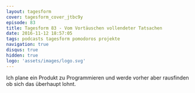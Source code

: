 ```yaml
---
layout: tagesform
cover: tagesform_cover_jtbc9y
episode: 83
title: Tagesform 83 - Vom Vortäuschen vollendeter Tatsachen
date: 2016-11-12 18:57:05
tags: podcasts tagesform pomodoros projekte
navigation: true
disqus: true
hidden: true
logo: 'assets/images/logo.svg'
---
```


Ich plane ein Produkt zu Programmieren und werde vorher aber rausfinden ob
sich das überhaupt lohnt.
